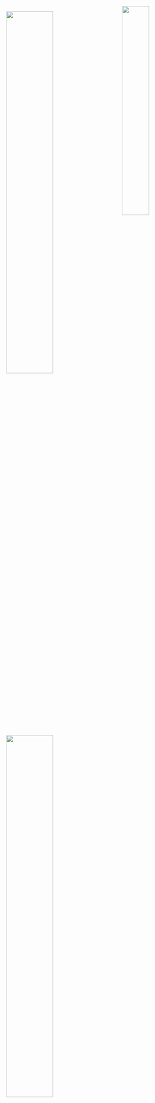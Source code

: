 <img align="right" width="38%" src="https://i.pinimg.com/736x/37/85/b3/3785b33ce5895d02d21ab903b617cb9e.jpg"/>

  <a href="https://github.com/pinuya"><img width="50%" src="https://github-readme-stats.vercel.app/api?username=pinuya&theme=github_dark_dimmed"></a>
  <a href="https://github.com/pinuya"><img width="50%" src="http://github-readme-streak-stats.herokuapp.com/?user=pinuya&theme=github_dark_dimmed"></a>
